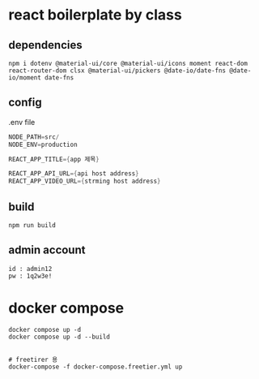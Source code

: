 # react boilerplate by class

## dependencies

```shell
npm i dotenv @material-ui/core @material-ui/icons moment react-dom react-router-dom clsx @material-ui/pickers @date-io/date-fns @date-io/moment date-fns
```

## config

.env file

```s
NODE_PATH=src/
NODE_ENV=production

REACT_APP_TITLE={app 제목}

REACT_APP_API_URL={api host address}
REACT_APP_VIDEO_URL={strming host address}

```

## build

```
npm run build
```

## admin account

```
id : admin12
pw : 1q2w3e!
```

# docker compose

```
docker compose up -d
docker compose up -d --build


# freetirer 용
docker-compose -f docker-compose.freetier.yml up
```
